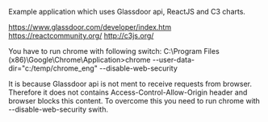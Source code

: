 Example application which uses Glassdoor api, ReactJS and C3 charts.

https://www.glassdoor.com/developer/index.htm
https://reactcommunity.org/
http://c3js.org/

You have to run chrome with following switch:
C:\Program Files (x86)\Google\Chrome\Application>chrome --user-data-dir="c:/temp/chrome_eng" --disable-web-security

It is because Glassdoor api is not ment to receive requests from browser. 
Therefore it does not contains Access-Control-Allow-Origin header and browser blocks this content. 
To overcome this you need to run chrome with --disable-web-security swith.  